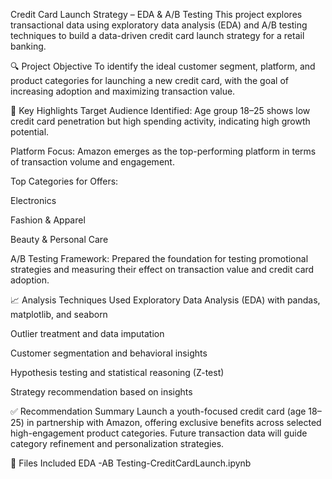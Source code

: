 Credit Card Launch Strategy – EDA & A/B Testing
This project explores transactional data using exploratory data analysis (EDA) and A/B testing techniques to build a data-driven credit card launch strategy for a retail banking.

🔍 Project Objective
To identify the ideal customer segment, platform, and product categories for launching a new credit card, with the goal of increasing adoption and maximizing transaction value.

📌 Key Highlights
Target Audience Identified: Age group 18–25 shows low credit card penetration but high spending activity, indicating high growth potential.

Platform Focus: Amazon emerges as the top-performing platform in terms of transaction volume and engagement.

Top Categories for Offers:

Electronics

Fashion & Apparel

Beauty & Personal Care

A/B Testing Framework: Prepared the foundation for testing promotional strategies and measuring their effect on transaction value and credit card adoption.

📈 Analysis Techniques Used
Exploratory Data Analysis (EDA) with pandas, matplotlib, and seaborn

Outlier treatment and data imputation

Customer segmentation and behavioral insights

Hypothesis testing and statistical reasoning (Z-test)

Strategy recommendation based on insights

✅ Recommendation Summary
Launch a youth-focused credit card (age 18–25) in partnership with Amazon, offering exclusive benefits across selected high-engagement product categories. Future transaction data will guide category refinement and personalization strategies.

📂 Files Included
EDA -AB Testing-CreditCardLaunch.ipynb

